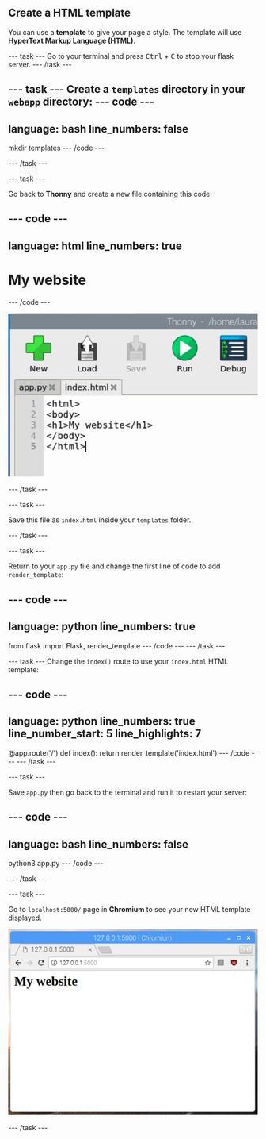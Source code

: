 ## Create a HTML template

You can use a **template** to give your page a style. The template will use **HyperText Markup Language (HTML)**. 


--- task ---
Go to your terminal and press <kbd>Ctrl</kbd> + <kbd>C</kbd> to stop your flask server.
--- /task ---

--- task ---
Create a `templates` directory in your `webapp` directory: 
--- code ---
---
language: bash
line_numbers: false
---
mkdir templates
--- /code ---

--- /task ---

--- task ---

Go back to **Thonny** and create a new file containing this code:

--- code ---
---
language: html
line_numbers: true
---
<html>
<body>
<h1>My website</h1>
</body>
</html>
--- /code ---

![A new file called index.html containing the code above](images/html-file.png)

--- /task ---

--- task ---

Save this file as `index.html` inside your `templates` folder.

--- /task ---

--- task ---

Return to your `app.py` file and change the first line of code to add `render_template`:


--- code ---
---
language: python
line_numbers: true
---
from flask import Flask, render_template
--- /code ---
--- /task ---

--- task ---
Change the `index()` route to use your `index.html` HTML template:

--- code ---
---
language: python
line_numbers: true
line_number_start: 5
line_highlights: 7
---
@app.route('/')
def index():
    return render_template('index.html')
--- /code ---
--- /task ---

--- task ---

Save `app.py` then go back to the terminal and run it to restart your server:

--- code ---
---
language: bash
line_numbers: false
---
python3 app.py
--- /code ---

--- /task ---

--- task ---

Go to `localhost:5000/` page in **Chromium** to see your new HTML template displayed.

![my website](images/flask-template.png)


--- /task ---

